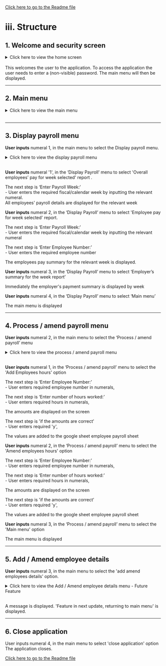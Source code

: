 [Click here to go to the Readme file ](https://github.com/ccarabine/payroll/blob/main/README.md#structure)

# iii. Structure

## 1.	Welcome and security screen
<details>
<summary>Click here to view the home screen</summary>

![Screenshot of Home screen](/docs/images/people_payroll_welcomescreen.PNG)
</details><br>
This welcomes the user to the application. To access the application the user needs to enter a (non-visible) password. The main menu will then be displayed.

</details>

____

## 2.	Main menu
<details>
<summary>Click here to view the main menu</summary>

![Screenshot of main menu](/docs/images/menu/main_menu.PNG)
</details><br>

___
## 3. Display payroll menu<br>

**User inputs** numeral 1, in the main menu to select the Display payroll menu. 
<details>
<summary>Click here to view the display payroll menu</summary>

![Screenshot of display payroll menu](/docs/images/menu/display_payroll_menu.PNG)
</details><br>

**User inputs** numeral '1', in the ‘Display Payroll’ menu to select 'Overall employees’ pay for week selected' report . 

The next step is ‘Enter Payroll Week:’<br>
    - User enters the required fiscal/calendar week by inputting the relevant numeral.<br>
All employees' payroll details are displayed for the relevant week

**User inputs** numeral 2, in the ‘Display Payroll’ menu to select 'Employee pay for week selected' report.

The next step is ‘Enter Payroll Week:’<br>
    - User enters the required fiscal/calendar week by inputting the relevant numeral

The next step is ‘Enter Employee Number:’<br>
    - User enters the required employee number<br> 

The employees pay summary for the relevant week is displayed.

**User inputs** numeral 3, in the ‘Display Payroll’ menu to select ‘Employer’s summary for the week report’

Immediately the employer's payment summary is displayed by week

**User inputs** numeral 4, in the ‘Display Payroll’ menu to select ‘Main menu’

The main menu is displayed
___
## 4. Process / amend payroll menu<br>

**User inputs** numeral 2, in the main menu to select the ‘Process / amend payroll’ menu 

<details>
<summary>Click here to view the process / amend payroll menu</summary>

![Screenshot of process / amend payroll menu](/docs/images/menu/process_amend_menu.PNG)
</details><br>

**User inputs** numeral 1, in the ‘Process / amend payroll’ menu to select the 'Add Employees hours' option

The next step is ‘Enter Employee Number:’ <br>
    - User enters required employee number in numerals,

The next step is ‘Enter number of hours worked:’<br>
    - User enters required hours in numerals,

The amounts are displayed on the screen

The next step is 'if the amounts are correct'<br>
    - User enters required 'y',

The values are added to the google sheet employee payroll sheet 

**User inputs** numeral 2, in the ‘Process / amend payroll’ menu to select the 'Amend employees hours' option

The next step is ‘Enter Employee Number:’ <br>
    - User enters required employee number in numerals,

The next step is ‘Enter number of hours worked:’<br>
     - User enters required hours in numerals,

The amounts are displayed on the screen

The next step is 'if the amounts are correct'<br>
    - User enters required 'y',

The values are added to the google sheet employee payroll sheet 

**User inputs** numeral 3, in the ‘Process / amend payroll’ menu to select the 'Main menu' option

The main menu is displayed

___
## 5. Add / Amend employee details<br>

**User inputs** numeral 3, in the main menu to select the 'add amend employees details' option. 
<details>
<summary>Click here to view the Add / Amend employee details menu - Future Feature</summary>

![Screenshot of Add / Amend employee details menu](/docs/images/menu/add_amend_employees_details_menu.PNG)
</details><br>

A message is displayed. 'Feature in next update, returning to main menu' is displayed.

___
## 6. Close application<br>

User inputs numeral 4, in the main menu to select 'close application' option
The application closes.<br>

[Click here to go to the Readme file ](https://github.com/ccarabine/payroll/blob/main/README.md#structure)